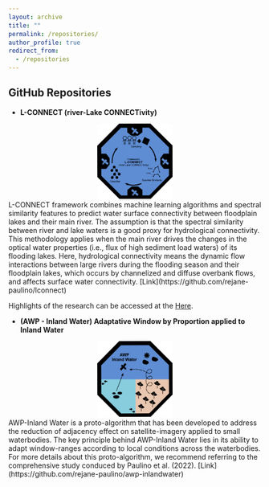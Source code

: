 ```yaml
---
layout: archive
title: ""
permalink: /repositories/
author_profile: true
redirect_from:
  - /repositories
---
```


## GitHub Repositories

* **L-CONNECT (river-Lake CONNECTivity)**
<div style="text-align: center;">
  <img src='/images/lconnect.png' width='150' height='auto' alt='AWP Inland Water Image' />
</div>
L-CONNECT framework combines machine learning algorithms and spectral similarity features to predict water surface connectivity between floodplain lakes and their main river. The assumption is that the spectral similarity between river and lake waters is a good proxy for hydrological connectivity. This methodology applies when the main river drives the changes in the optical water properties (i.e., flux of high sediment load waters) of its flooding lakes. Here, hydrological connectivity means the dynamic flow interactions between large rivers during the flooding season and their floodplain lakes, which occurs by channelized and diffuse overbank flows, and affects surface water connectivity.
[Link](https://github.com/rejane-paulino/lconnect)

Highlights of the research can be accessed at the [Here](https://arcg.is/10i0zX1).

* **(AWP - Inland Water) Adaptative Window by Proportion applied to Inland Water**
<div style="text-align: center;">
  <img src='/images/awpinlandwater.png' width='150' height='auto' alt='AWP Inland Water Image' />
</div>
AWP-Inland Water is a proto-algorithm that has been developed to address the reduction of adjacency effect on satellite-imagery applied to small waterbodies. The key principle behind AWP-Inland Water lies in its ability to adapt window-ranges according to local conditions across the waterbodies. For more details about this proto-algorithm, we recommend referring to the comprehensive study conduced by Paulino et al. (2022).
[Link](https://github.com/rejane-paulino/awp-inlandwater)
